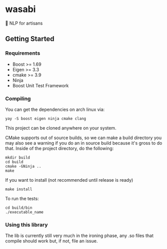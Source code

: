 # wasabi
🥦 NLP for artisans

## Getting Started
### Requirements
- Boost >= 1.69
- Eigen >= 3.3
- cmake >= 3.9
- Ninja
- Boost Unit Test Framework

### Compiling
You can get the dependencies on arch linux via:
```
yay -S boost eigen ninja cmake clang
```
This project can be cloned anywhere on your system.

CMake supports out of source builds, so we can make a build directory you may also see a warning if you do an in source build because it's gross to do that. Inside of the project directory, do the following:
```
mkdir build
cd build
cmake -GNinja ..
make
```

If you want to install (not recommended until release is ready)
```
make install
```

To run the tests:
```
cd build/bin
./executable_name
```

### Using this library
The lib is currently still very much in the ironing phase, any .so files that compile should work but, if not, file an issue.
